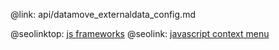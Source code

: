 @link: api/datamove_externaldata_config.md

@seolinktop: [js frameworks](https://webix.com)
@seolink: [javascript context menu](https://webix.com/widget/contextmenu/)